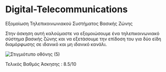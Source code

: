 # Digital-Telecommunications

Εξομοίωση Τηλεπικοινωνιακού Συστήματος Βασικής Ζώνης 


Στην άσκηση αυτή καλούμαστε να εξομοιώσουμε ένα τηλεπικοινωνιακό σύστημα βασικής ζώνης και να 
εξετάσουμε την επίδοση του για δύο είδη διαμόρφωσης σε ιδανικό και μη ιδανικό κανάλι.

![Στιγμιότυπο οθόνης (5)](https://github.com/user-attachments/assets/bff4973e-eb1f-44c9-91a8-8442a6333e93)

Τελικός Βαθμός Άσκησης : 8.5/10
